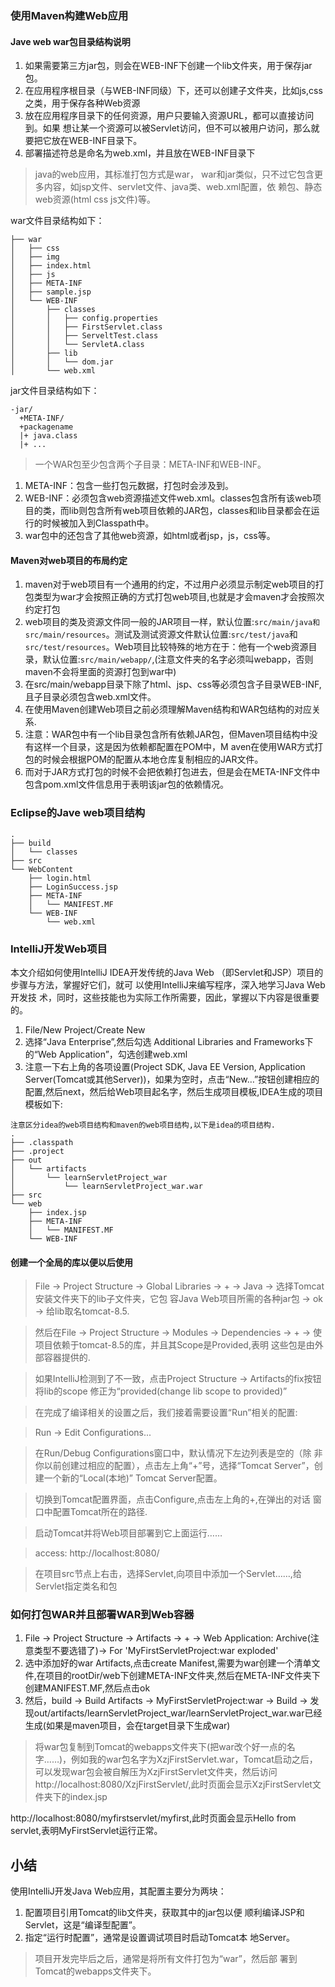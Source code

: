 ### 使用Maven构建Web应用

#### Jave web war包目录结构说明

1. 如果需要第三方jar包，则会在WEB-INF下创建一个lib文件夹，用于保存jar包。
2. 在应用程序根目录（与WEB-INF同级）下，还可以创建子文件夹，比如js,css之类，用于保存各种Web资源
3. 放在应用程序目录下的任何资源，用户只要输入资源URL，都可以直接访问到。如果
想让某一个资源可以被Servlet访问，但不可以被用户访问，那么就要把它放在WEB-INF目录下。
4. 部署描述符总是命名为web.xml，并且放在WEB-INF目录下

> java的web应用，其标准打包方式是war， war和jar类似，只不过它包含更多内容，如jsp文件、servlet文件、java类、web.xml配置，依 赖包、静态web资源(html css js文件)等。

war文件目录结构如下：

```
├── war
│   ├── css
│   ├── img
│   ├── index.html
│   ├── js
│   ├── META-INF
│   ├── sample.jsp
│   └── WEB-INF
│       ├── classes
│       │   ├── config.properties
│       │   ├── FirstServlet.class
│       │   ├── ServeltTest.class
│       │   └── ServletA.class
│       ├── lib
│       │   └── dom.jar
│       └── web.xml
```

jar文件目录结构如下：

```
-jar/
  +META-INF/
  +packagename
  |+ java.class
  |+ ...
```

> 一个WAR包至少包含两个子目录：META-INF和WEB-INF。

1. META-INF：包含一些打包元数据，打包时会涉及到。
2. WEB-INF：必须包含web资源描述文件web.xml。classes包含所有该web项目的类，而lib则包含所有web项目依赖的JAR包，classes和lib目录都会在运行的时候被加入到Classpath中。
3. war包中的还包含了其他web资源，如html或者jsp，js，css等。

#### Maven对web项目的布局约定

1. maven对于web项目有一个通用的约定，不过用户必须显示制定web项目的打包类型为war才会按照正确的方式打包web项目,也就是才会maven才会按照次约定打包
2. web项目的类及资源文件同一般的JAR项目一样，默认位置:`src/main/java和src/main/resources`。测试及测试资源文件默认位置:`src/test/java`和`src/test/resources`。Web项目比较特殊的地方在于：他有一个web资源目录，默认位置:`src/main/webapp/`,(注意文件夹的名字必须叫webapp，否则maven不会将里面的资源打包到war中)
3. 在src/main/webapp目录下除了html、jsp、css等必须包含子目录WEB-INF,且子目录必须包含web.xml文件。
4. 在使用Maven创建Web项目之前必须理解Maven结构和WAR包结构的对应关系.
5. 注意：WAR包中有一个lib目录包含所有依赖JAR包，但Maven项目结构中没有这样一个目录，这是因为依赖都配置在POM中，M aven在使用WAR方式打包的时候会根据POM的配置从本地仓库复制相应的JAR文件。
6. 而对于JAR方式打包的时候不会把依赖打包进去，但是会在META-INF文件中包含pom.xml文件信息用于表明该jar包的依赖情况。

### Eclipse的Jave web项目结构

```
.
├── build
│   └── classes
├── src
└── WebContent
    ├── login.html
    ├── LoginSuccess.jsp
    ├── META-INF
    │   └── MANIFEST.MF
    └── WEB-INF
        └── web.xml
```

### IntelliJ开发Web项目

本文介绍如何使用IntelliJ IDEA开发传统的Java Web
（即Servlet和JSP）项目的步骤与方法，掌握好它们，就可
以使用IntelliJ来编写程序，深入地学习Java Web开发技
术，同时，这些技能也为实际工作所需要，因此，掌握以下内容是很重要的。

1. File/New Project/Create New
2. 选择“Java Enterprise”,然后勾选 Additional Libraries and Frameworks下的“Web Application”，勾选创建web.xml
3. 注意一下右上角的各项设置(Project SDK, Java EE Version, Application Server(Tomcat或其他Server))，如果为空时，点击“New…”按钮创建相应的配置,然后next，然后给Web项目起名字，然后生成项目模板,IDEA生成的项目模板如下:

```
注意区分idea的web项目结构和maven的web项目结构,以下是idea的项目结构.
.
├── .classpath
├── .project
├── out
│   └── artifacts
│       └── learnServletProject_war
│           └── learnServletProject_war.war
├── src
└── web
    ├── index.jsp
    ├── META-INF
    │   └── MANIFEST.MF
    └── WEB-INF
```

#### 创建一个全局的库以便以后使用

> File -> Project Structure -> Global Libraries -> + -> Java
-> 选择Tomcat安装文件夹下的lib子文件夹，它包
容Java Web项目所需的各种jar包 -> ok -> 给lib取名tomcat-8.5.

> 然后在File -> Project Structure -> Modules -> Dependencies -> + -> 使项目依赖于tomcat-8.5的库，并且其Scope是Provided,表明
这些包是由外部容器提供的.

> 如果IntelliJ检测到了不一致，点击Project Structure -> Artifacts的fix按钮将lib的scope
修正为“provided(change lib scope to provided)”

> 在完成了编译相关的设置之后，我们接着需要设置“Run”相关的配置:

> Run -> Edit Configurations...

> 在Run/Debug Configurations窗口中，默认情况下左边列表是空的（除
非你以前创建过相应的配置），点击左上角“+”号，选择“Tomcat Server”，创建一个新的“Local(本地)” Tomcat Server配置。

> 切换到Tomcat配置界面，点击Configure,点击左上角的+,在弹出的对话
窗口中配置Tomcat所在的路径.

> 启动Tomcat并将Web项目部署到它上面运行……

> access: http://localhost:8080/

> 在项目src节点上右击，选择Servlet,向项目中添加一个Servlet……,给Servlet指定类名和包

### 如何打包WAR并且部署WAR到Web容器

1. File -> Project Structure -> Artifacts -> + -> Web Application: Archive(注意类型不要选错了)-> For 'MyFirstServletProject:war exploded'
2. 选中添加好的war Artifacts,点击create Manifest,需要为war创建一个清单文件,在项目的rootDir/web下创建META-INF文件夹,然后在META-INF文件夹下创建MANIFEST.MF,然后点击ok
3. 然后，build -> Build Artifacts -> MyFirstServletProject:war -> Build -> 发现out/artifacts/learnServletProject_war/learnServletProject_war.war已经生成(如果是maven项目，会在target目录下生成war)

> 将war包复制到Tomcat的webapps文件夹下(把war改个好一点的名字……)，例如我的war包名字为XzjFirstServlet.war，Tomcat启动之后，可以发现war包会被自解压为XzjFirstServlet文件夹，然后访问
http://localhost:8080/XzjFirstServlet/,此时页面会显示XzjFirstServlet文件夹下的index.jsp

http://localhost:8080/myfirstservlet/myfirst,此时页面会显示Hello from servlet,表明MyFirstServlet运行正常。

## 小结

使用IntelliJ开发Java Web应用，其配置主要分为两块：

1. 配置项目引用Tomcat的lib文件夹，获取其中的jar包以便
顺利编译JSP和Servlet，这是“编译型配置”。
2. 指定“运行时配置”，通常是设置调试项目时启动Tomcat本
地Server。

> 项目开发完毕后之后，通常是将所有文件打包为“war”，然后部
署到Tomcat的webapps文件夹下。
